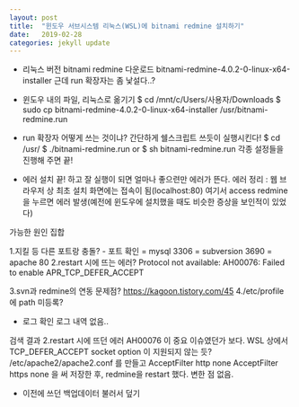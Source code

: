 ```yaml
---
layout: post
title:  "윈도우 서브시스템 리눅스(WSL)에 bitnami redmine 설치하기"
date:   2019-02-28
categories: jekyll update
---
```


- 리눅스 버전 bitnami redmine 다운로드
bitnami-redmine-4.0.2-0-linux-x64-installer
근데 run 확장자는 좀 낯설다..?

- 윈도우 내의 파일, 리눅스로 옮기기
$ cd /mnt/c/Users/사용자/Downloads
$ sudo cp bitnami-redmine-4.0.2-0-linux-x64-installer /usr/bitnami-redmine.run

- run 확장자 어떻게 쓰는 것이냐?
간단하게 쉘스크립트 쓰듯이 실행시킨다!
$ cd /usr/
$ ./bitnami-redmine.run
or
$ sh bitnami-redmine.run
각종 설정들을 진행해 주면 끝!

- 에러
설치 끝! 하고 잘 실행이 되면 얼마나 좋으련만 에러가 뜬다.
에러 정리 : 웹 브라우저 상 최초 설치 화면에는 접속이 됨(localhost:80)
여기서 access redmine 을 누르면 에러 발생(예전에 윈도우에 설치했을 때도 비슷한 증상을 보인적이 있었다)


가능한 원인 집합

1.지킬 등 다른 포트랑 충돌? - 포트 확인
	= mysql 3306
	= subversion 3690
	= apache 80
2.restart 시에 뜨는 에러? 
	Protocol not available: AH00076: Failed to enable APR_TCP_DEFER_ACCEPT

3.svn과 redmine의 연동 문제점? https://kagoon.tistory.com/45
4./etc/profile 에 path 미등록?

- 로그 확인
로그 내역 없음..

검색 결과 2.restart 시에 뜨던 에러 AH00076 이 중요 이슈였던가 보다.
WSL 상에서 TCP_DEFER_ACCEPT socket option 이 지원되지 않는 듯?
/etc/apache2/apache2.conf 를 만들고
AcceptFilter http none
AcceptFilter https none
을 써 저장한 후, redmine을 restart 했다.
변한 점 없음.

- 이전에 쓰던 백업데이터 불러서 덮기